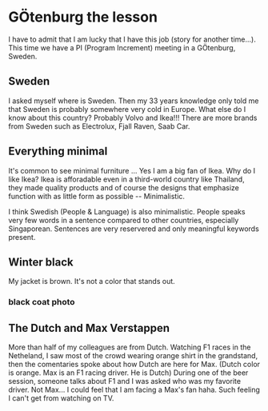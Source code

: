 # GÖtenburg the lesson
I have to admit that I am lucky that I have this job (story for another time...). This time we have a PI (Program Increment) meeting in a GÖtenburg, Sweden. 

## Sweden
I asked myself where is Sweden. Then my 33 years knowledge only told me that Sweden is probably somewhere very cold in Europe. What else do I know about this country? Probably Volvo and Ikea!!! There are more brands from Sweden such as Electrolux, Fjall Raven, Saab Car.


## Everything minimal
It's common to see minimal furniture ... Yes I am a big fan of Ikea. Why do I like Ikea? Ikea is afforadable even in a third-world country like Thailand, they made quality products and of course the designs that emphasize function with as little form as possible -- Minimalistic. 

I think Swedish (People & Language) is also minimalistic. People speaks very few words in a sentence compared to other countries, especially Singaporean. Sentences are very reservered and only meaningful keywords present.

## Winter black
My jacket is brown. It's not a color that stands out.

### black coat photo

## The Dutch and Max Verstappen
More than half of my colleagues are from Dutch. Watching F1 races in the Netheland, I saw most of the crowd wearing orange shirt in the grandstand, then the comentaries spoke about how Dutch are here for Max. (Dutch color is orange. Max is an F1 racing driver. He is Dutch) During one of the beer session, someone talks about F1 and I was asked who was my favorite driver. Not Max... I could feel that I am facing a Max's fan haha. Such feeling I can't get from watching on TV.